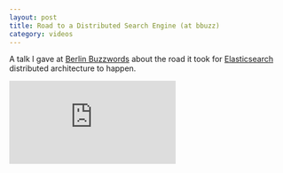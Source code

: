 ```yaml
---
layout: post
title: Road to a Distributed Search Engine (at bbuzz)
category: videos
---
```


A talk I gave at [Berlin Buzzwords](http://berlinbuzzwords.de) about the road it took for [Elasticsearch](http://www.elasticsearch.org) distributed architecture to happen. 

<iframe src="http://player.vimeo.com/video/26710663?title=0&amp;byline=0&amp;portrait=0" frameborder="0"></iframe>